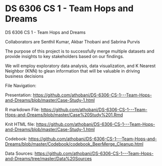# DS 6306 CS 1 - Team Hops and Dreams
 DS 6306 CS 1 - Team Hops and Dreams
 
 Collaborators are Senthil Kumar, Akbar Thobani and Sabrina Purvis

The purpose of this project is to successfully merge multiple datasets and provide insights to key stakeholders based on our findings.

We will employ exploratory data analysis, data visualization, and K Nearest Neighbor (KNN) to glean information that will be valuable in driving business decisions

File Navigation:

Presentation:  https://github.com/athobani/DS-6306-CS-1---Team-Hops-and-Dreams/blob/master/Case-Study-1.html

R markdown File:  https://github.com/athobani/DS-6306-CS-1---Team-Hops-and-Dreams/blob/master/Case%20Study%201.Rmd

Knit HTML file:  https://github.com/athobani/DS-6306-CS-1---Team-Hops-and-Dreams/blob/master/Case-Study-1.html

Codebook:  https://github.com/athobani/DS-6306-CS-1---Team-Hops-and-Dreams/blob/master/Codebook/codebook_BeerMerge_Cleanup.html

Data Sources:  https://github.com/athobani/DS-6306-CS-1---Team-Hops-and-Dreams/tree/master/Data%20Sources
